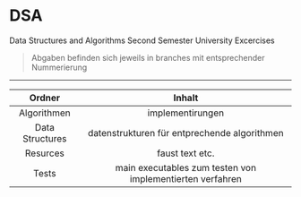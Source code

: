 # DSA
Data Structures and Algorithms Second Semester University Excercises

> Abgaben befinden sich jeweils in branches mit entsprechender Nummerierung

-----

|	Ordner	|	Inhalt	|
|:---:	|:---:
|	Algorithmen	| implementirungen |
|	Data Structures | datenstrukturen für entprechende algorithmen |
|	Resurces	| faust text etc. |
|	Tests	| main executables zum testen von implementierten verfahren |
